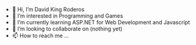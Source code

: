 - 👋 Hi, I’m David King Roderos
- 👀 I’m interested in Programming and Games
- 🌱 I’m currently learning ASP.NET for Web Development and Javascript
- 💞️ I’m looking to collaborate on (nothing yet)
- 📫 How to reach me ...

<!---
DavidKingRoderos/DavidKingRoderos is a ✨ special ✨ repository because its `README.md` (this file) appears on your GitHub profile.
You can click the Preview link to take a look at your changes.
--->
